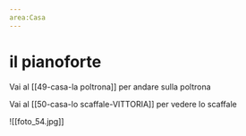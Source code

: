 ```yaml
---
area:Casa
---
```

# il pianoforte

Vai al [[49-casa-la poltrona]] per andare sulla poltrona

Vai al [[50-casa-lo scaffale-VITTORIA]] per vedere lo scaffale

![[foto_54.jpg]]